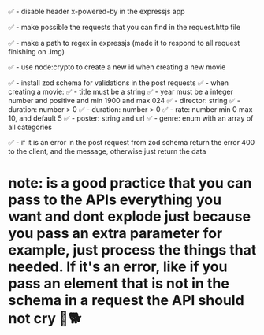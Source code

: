 ✅ - disable header x-powered-by in the expressjs app

✅ - make possible the requests that you can find in the request.http file

✅ - make a path to regex in expressjs (made it to respond to all request finishing on .img)

✅ - use node:crypto to create a new id when creating a new movie

✅ - install zod schema for validations in the post requests
  ✅ - when creating a movie:
  ✅ - title must be a string
  ✅ - year must be a integer number and positive and min 1900 and max 024
  ✅ - director: string
  ✅ - duration: number > 0
  ✅ - duration: number > 0
  ✅ - rate: number min 0 max 10, and default 5
  ✅ - poster: string and url
  ✅ - genre: enum with an array of all categories

✅ - if it is an error in the post request from zod schema return the error 400 to the client, and the message, otherwise just return the data

# note: is a good practice that you can pass to the APIs everything you want and dont explode just because you pass an extra parameter for example, just process the things that needed. If it's an error, like if you pass an element that is not in the schema in a request the API should not cry 🐇🐕

